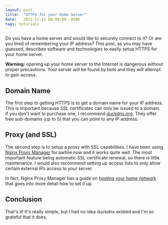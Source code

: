 ```yaml
---
layout: post
title:  "HTTPS for your Home Server"
date:   2021-11-11 00:00:00 -0500
tags: tutorials
---
```


Do you have a home server and would like to securely connect to it? Or
are you tired of remembering your IP address? This post, as you may
have guessed, describes software and technologies to easily setup HTTPS
for your home server.

**Warning:** opening up your home server to the Internet is dangerous
without proper precautions. Your server *will* be found by bots and they
*will* attempt to gain access.

## Domain Name
The first step to getting HTTPS is to get a domain name for your
IP address. This is important because SSL certificates can only be
issued to a domain. If you don't want to purchase one, I recommend
[duckdns.org](https://www.duckdns.org/). They offer free sub-domains
(up to 5) that you can point to any IP address.

## Proxy (and SSL)
The second step is to setup a proxy with SSL capabilities. I have been
using [Nginx Proxy Manager](https://nginxproxymanager.com/) for awhile
now and it works quite well. The most important feature being automatic
SSL certificate renewal, so there is little maintenance. I would also
recommend setting up access lists to only allow certain external IPs
access to your server.

In fact, Nginx Proxy Manager has a guide on [hosting your home
network](https://nginxproxymanager.com/guide/#hosting-your-home-network)
that goes into more detail how to set it up.

## Conclusion
That's it! It's really simple, but I had no idea duckdns existed and
I'm so grateful that it does.
